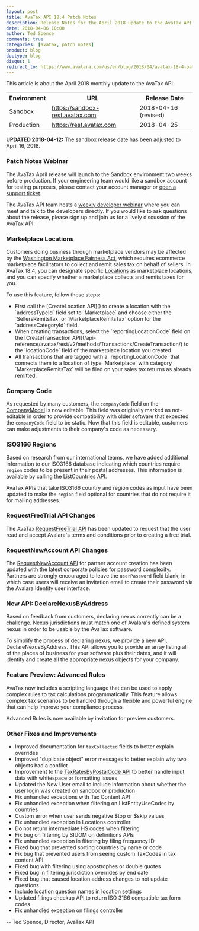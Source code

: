 ```yaml
---
layout: post
title: AvaTax API 18.4 Patch Notes
description: Release Notes for the April 2018 update to the AvaTax API
date: 2018-04-06 10:00
author: Ted Spence
comments: true
categories: [avatax, patch notes]
product: blog
doctype: blog
disqus: 1
redirect_to: https://www.avalara.com/us/en/blog/2018/04/avatax-18-4-patch-notes.html
---
```


This article is about the April 2018 monthly update to the AvaTax API.

<div class="mobile-table">
    <table class="styled-table">
        <tr>
            <th>Environment</th>
            <th>URL</th>
            <th>Release Date</th>
        </tr>
        <tr>
            <td>Sandbox</td>
            <td><a href="https://sandbox-rest.avatax.com">https://sandbox-rest.avatax.com</a></td>
            <td>2018-04-16 (revised)</td>
        </tr>
        <tr>
            <td>Production</td>
            <td><a href="https://rest.avatax.com">https://rest.avatax.com</a></td>
            <td>2018-04-25</td>
        </tr>
    </table>
</div>

<b>UPDATED 2018-04-12:</b> The sandbox release date has been adjusted to April 16, 2018.

<h3>Patch Notes Webinar</h3>

The AvaTax April release will launch to the Sandbox environment two weeks before production. If your engineering team would like a sandbox account for testing purposes, please contact your account manager or [open a support ticket](https://help.avalara.com/Directory/Contact_Avalara/Submit_a_Case).

The AvaTax API team hosts a [weekly developer webinar](https://developer.avalara.com/resources/webinars/) where you can meet and talk to the developers directly.  If you would like to ask questions about the release, please sign up and join us for a lively discussion of the AvaTax API.

<h3>Marketplace Locations</h3>

Customers doing business through marketplace vendors may be affected by the [Washington Marketplace Fairness Act](https://dor.wa.gov/marketplacefairness), which requires ecommerce marketplace facilitators to collect and remit sales tax on behalf of sellers.  In AvaTax 18.4, you can designate specific [Locations](/api-reference/avatax/rest/v2/methods/Locations/) as marketplace locations, and you can specify whether a marketplace collects and remits taxes for you.

To use this feature, follow these steps:

<ul class="normal">
    <li>First call the [CreateLocation API]() to create a location with the `addressTypeId` field set to  `Marketplace` and choose either the `SellersRemitsTax` or `MarketplaceRemitsTax` option for the `addressCategoryId` field.</li>
    <li>When creating transactions, select the `reportingLocationCode` field on the [CreateTransaction API](/api-reference/avatax/rest/v2/methods/Transactions/CreateTransaction/) to the `locationCode` field of the marketplace location you created.</li>
    <li>All transactions that are tagged with a `reportingLocationCode` that connects them to a location of type `Marketplace` with category `MarketplaceRemitsTax` will be filed on your sales tax returns as already remitted.</li>
</ul>

<h3>Company Code</h3>

As requested by many customers, the `companyCode` field on the [CompanyModel](/api-reference/avatax/rest/v2/models/CompanyModel/) is now editable.  This field was originally marked as not-editable in order to provide compatibility with older software that expected the `companyCode` field to be static.  Now that this field is editable, customers can make adjustments to their company's code as necessary.

<h3>ISO3166 Regions</h3>

Based on research from our international teams, we have added additional information to our ISO3166 database indicating which countries require `region` codes to be present in their postal addresses.  This information is available by calling the [ListCountries API](/api-reference/avatax/rest/v2/methods/Definitions/ListCountries/).

AvaTax APIs that take ISO3166 country and region codes as input have been updated to make the `region` field optional for countries that do not require it for mailing addresses.

<h3>RequestFreeTrial API Changes</h3>

The AvaTax [RequestFreeTrial API](/api-reference/avatax/rest/v2/methods/Free/RequestFreeTrial/) has been updated to request that the user read and accept Avalara's terms and conditions prior to creating a free trial.

<h3>RequestNewAccount API Changes</h3>

The [RequestNewAccount API](/api-reference/avatax/rest/v2/methods/Onboarding/RequestNewAccount/) for partner account creation has been updated with the latest corporate policies for password complexity.  Partners are strongly encouraged to leave the `userPassword` field blank; in which case users will receive an invitation email to create their password via the Avalara Identity user interface.

<h3>New API: DeclareNexusByAddress</h3>

Based on feedback from customers, declaring nexus correctly can be a challenge.  Nexus jurisdictions must match one of Avalara's defined system nexus in order to be usable by the AvaTax software.

To simplify the process of declaring nexus, we provide a new API, DeclareNexusByAddress.  This API allows you to provide an array listing all of the places of business for your software plus their dates, and it will identify and create all the appropriate nexus objects for your company.

<h3>Feature Preview: Advanced Rules</h3>

AvaTax now includes a scripting language that can be used to apply complex rules to tax calculations progammatically.  This feature allows complex tax scenarios to be handled through a flexible and powerful engine that can help improve your compliance process.

Advanced Rules is now available by invitation for preview customers.

<h3>Other Fixes and Improvements</h3>

<ul class="normal">
    <li>Improved documentation for <code class="highlight-rouge">taxCollected</code> fields to better explain overrides</li>
    <li>Improved "duplicate object" error messages to better explain why two objects had a conflict</li>
    <li>Improvement to the <a href="/api-reference/avatax/rest/v2/methods/Free/TaxRatesByPostalCode/">TaxRatesByPostalCode API</a> to better handle input data with whitespace or formatting issues</li>
    <li>Updated the New User email to include information about whether the user login was created on sandbox or production</li>
    <li>Fix unhandled exceptions with Tax Content API</li>
    <li>Fix unhandled exception when filtering on ListEntityUseCodes by countries</li>
    <li>Custom error when user sends negative $top or $skip values</li>
    <li>Fix unhandled exception in Locations controller</li>
    <li>Do not return intermediate HS codes when filtering</li>
    <li>Fix bug on filtering by SIUOM on definitions APIs</li>
    <li>Fix unhandled exception in filtering by filing frequency ID</li>
    <li>Fixed bug that prevented sorting countries by name or code</li>
    <li>Fix bug that prevented users from seeing custom TaxCodes in tax content API</li>
    <li>Fixed bug with filtering using apostrophes or double quotes</li>
    <li>Fixed bug in filtering jurisdiction overrides by end date</li>
    <li>Fixed bug that caused location address changes to not update questions</li>
    <li>Include location question names in location settings</li>
    <li>Updated filings checkup API to return ISO 3166 compatible tax form codes</li>
    <li>Fix unhandled exception on filings controller</li>
</ul>

-- Ted Spence, Director, AvaTax API
